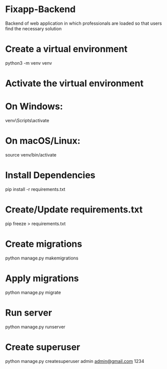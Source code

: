 # Fixapp-Backend
Backend of web application in which professionals are loaded so that users find the necessary solution
# Create a virtual environment
python3 -m venv venv
# Activate the virtual environment
# On Windows:
venv\Scripts\activate
# On macOS/Linux:
source venv/bin/activate
# Install Dependencies
pip install -r requirements.txt
# Create/Update requirements.txt
pip freeze > requirements.txt
# Create migrations
python manage.py makemigrations
# Apply migrations
python manage.py migrate
# Run server
python manage.py runserver
# Create superuser
python manage.py createsuperuser
admin
admin@gmail.com
1234


